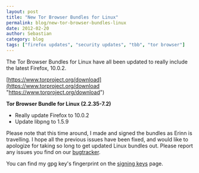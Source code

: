 ```yaml
---
layout: post
title: "New Tor Browser Bundles for Linux"
permalink: blog/new-tor-browser-bundles-linux
date: 2012-02-20
author: Sebastian
category: blog
tags: ["firefox updates", "security updates", "tbb", "tor browser"]
---
```


The Tor Browser Bundles for Linux have all been updated to really include the latest Firefox, 10.0.2.

[https://www.torproject.org/download](https://www.torproject.org/download "https://www.torproject.org/download")

**Tor Browser Bundle for Linux (2.2.35-7.2)**

- Really update Firefox to 10.0.2
- Update libpng to 1.5.9

Please note that this time around, I made and signed the bundles as Erinn is travelling. I hope all the previous issues have been fixed, and would like to apologize for taking so long to get updated Linux bundles out. Please report any issues you find on our [bugtracker](https://trac.torproject.org).

You can find my gpg key's fingerprint on the [signing keys](https://www.torproject.org/docs/signing-keys.html.en) page.

